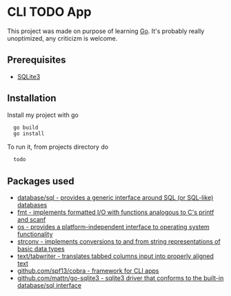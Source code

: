 
# CLI TODO App

This project was made on purpose of learning [Go](https://go.dev/). It's probably really unoptimized, any criticizm is welcome.

## Prerequisites
- [SQLite3](https://www.sqlite.org/)

## Installation

Install my project with go

```bash
  go build
  go install
```

To run it, from projects directory do

```bash
  todo
```
## Packages used
 -  [database/sql - provides a generic interface around SQL (or SQL-like) databases](https://pkg.go.dev/database/sql)
 -	[fmt                    - implements formatted I/O with functions analogous to C's printf and scanf](https://pkg.go.dev/fmt)
 -	[os                     - provides a platform-independent interface to operating system functionality](https://pkg.go.dev/os)
 -	[strconv                - implements conversions to and from string representations of basic data types](https://pkg.go.dev/strconv)
 -	[text/tabwriter         - translates tabbed columns input into properly aligned text](https://pkg.go.dev/text/tabwriter)
 -	[github.com/spf13/cobra - framework for CLI apps](https://cobra.dev/)
 -  [github.com/mattn/go-sqlite3 - sqlite3 driver that conforms to the built-in database/sql interface](https://github.com/mattn/go-sqlite3)
